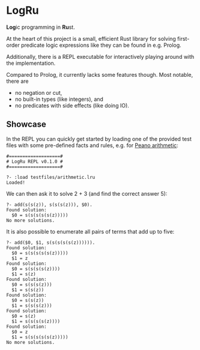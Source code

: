 # LogRu

**Log**ic programming in **Ru**st.

At the heart of this project is a small, efficient Rust library for solving first-order predicate
logic expressions like they can be found in e.g. Prolog.

Additionally, there is a REPL executable for interactively playing around with the implementation.

Compared to Prolog, it currently lacks some features though. Most notable, there are
- no negation or cut,
- no built-in types (like integers), and
- no predicates with side effects (like doing IO).

## Showcase

In the REPL you can quickly get started by loading one of the provided test files with some
pre-defined facts and rules, e.g. for [Peano arithmetic](testfiles/arithmetic.lru):

```
#===================#
# LogRu REPL v0.1.0 #
#===================#

?- :load testfiles/arithmetic.lru
Loaded!
```

We can then ask it to solve 2 + 3 (and find the correct answer 5):

```
?- add(s(s(z)), s(s(s(z))), $0).
Found solution:
  $0 = s(s(s(s(s(z)))))
No more solutions.
```

It is also possible to enumerate all pairs of terms that add up to five:

```
?- add($0, $1, s(s(s(s(s(z)))))).
Found solution:
  $0 = s(s(s(s(s(z)))))
  $1 = z
Found solution:
  $0 = s(s(s(s(z))))
  $1 = s(z)
Found solution:
  $0 = s(s(s(z)))
  $1 = s(s(z))
Found solution:
  $0 = s(s(z))
  $1 = s(s(s(z)))
Found solution:
  $0 = s(z)
  $1 = s(s(s(s(z))))
Found solution:
  $0 = z
  $1 = s(s(s(s(s(z)))))
No more solutions.
```
